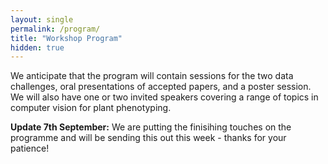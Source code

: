 ```yaml
---
layout: single
permalink: /program/
title: "Workshop Program"
hidden: true
---
```

<link rel="stylesheet" href="/assets/css/main.css">
<link rel="stylesheet" href="https://cdn.jsdelivr.net/npm/@fortawesome/fontawesome-free@5/css/all.min.css">
<!--
| A | B |
| C | D |-->

We anticipate that the program will contain sessions for the two data challenges, oral presentations of accepted papers, and a poster session. We will also have one or two invited speakers covering a range of topics in computer vision for plant phenotyping.

**Update 7th September:** We are putting the finisihing touches on the programme and will be sending this out this week - thanks for your patience!
